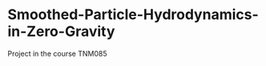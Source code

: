 Smoothed-Particle-Hydrodynamics-in-Zero-Gravity
===============================================

Project in the course TNM085
